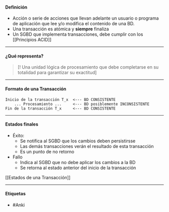 #### Definición

- Acción o serie de acciones que llevan adelante un usuario o programa de aplicación que lee y/o modifica el contenido de una BD.
- Una transacción es atómica y **siempre** finaliza
- Un SGBD que implementa transacciones, debe cumplir con los [[Principios ACID]]
***
#### ¿Qué representa?

> [! Una unidad lógica de procesamiento que debe completarse en su totalidad para garantizar su exactitud]

***
#### Formato de una Transacción

```
Inicio de la transacción T_x  <--- BD CONSISTENTE
	... Procesamiento ...     <--- BD posiblemente INCONSISTENTE
Fin de la transacción T_x     <--- BD CONSISTENTE
```

***
#### Estados finales
- Éxito:
	- Se notifica al SGBD que los cambios deben persistirsse
	- Las demás transacciones verán el resultado de esta transacción
	- Es un punto de no retorno
- Fallo
	- Indica al SGBD que no debe aplicar los cambios a la BD
	- Se retorna al estado anterior del inicio de la transacción

[[Estados de una Transacción]]
***
#### Etiquetas
- #Anki 